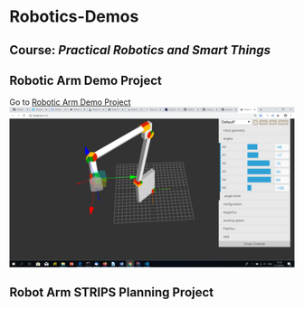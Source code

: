 # Robotics-Demos

## Course: *Practical Robotics and Smart Things*


## Robotic Arm Demo Project
Go to [Robotic Arm Demo Project](/tree/master/3d-robotic-arm-simulator)
![Robotic arm interactive demo](/3d-robotic-arm-simulator/docs/images/robot-arm01.png)

## Robot Arm STRIPS Planning Project
